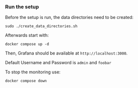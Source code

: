 ### Run the setup

Before the setup is run, the data directories need to be created:

```
sudo ./create_data_directories.sh
```

Afterwards start with:
```
docker compose up -d
```

Then, Grafana should be available at `http://localhost:3000`.

Default Username and Password is `admin` and `foobar`

To stop the monitoring use:
```
docker compose down
```

